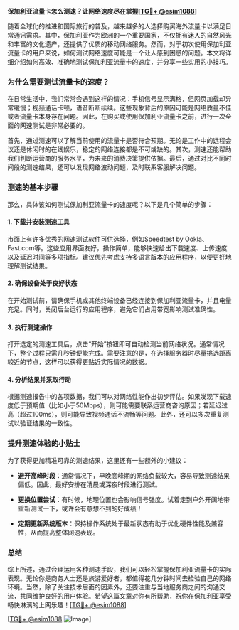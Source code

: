 **保加利亚流量卡怎么测速？让网络速度尽在掌握[[TG💪+ @esim1088](https://t.me/s/esim1088)]**

随着全球化的推进和国际旅行的普及，越来越多的人选择购买海外流量卡以满足日常通讯需求。其中，保加利亚作为欧洲的一个重要国家，不仅拥有迷人的自然风光和丰富的文化遗产，还提供了优质的移动网络服务。然而，对于初次使用保加利亚流量卡的用户来说，如何测试网络速度可能是一个让人感到困惑的问题。本文将详细介绍如何高效、准确地测试保加利亚流量卡的速度，并分享一些实用的小技巧。

### 为什么需要测试流量卡的速度？

在日常生活中，我们常常会遇到这样的情况：手机信号显示满格，但网页加载却异常缓慢；视频通话卡顿，语音断断续续。这些现象背后的原因可能是网络质量不佳或者流量卡本身存在问题。因此，在购买或使用保加利亚流量卡之前，进行一次全面的网速测试是非常必要的。

首先，通过测速可以了解当前使用的流量卡是否符合预期。无论是工作中的远程会议还是休闲时的在线娱乐，稳定的网络连接都是不可或缺的。其次，测速还能帮助我们判断运营商的服务水平，为未来的消费决策提供依据。最后，通过对比不同时间段的测速结果，还可以发现网络波动问题，及时联系客服解决问题。

### 测速的基本步骤

那么，具体该如何测试保加利亚流量卡的速度呢？以下是几个简单的步骤：

#### 1. 下载并安装测速工具
市面上有许多优秀的网速测试软件可供选择，例如Speedtest by Ookla、Fast.com等。这些应用界面友好，操作简单，能够快速给出下载速度、上传速度以及延迟时间等多项指标。建议优先考虑支持多语言版本的应用程序，以便更好地理解测试结果。

#### 2. 确保设备处于良好状态
在开始测试前，请确保手机或其他终端设备已经连接到保加利亚流量卡，并且电量充足。同时，关闭后台运行的应用程序，避免它们占用带宽影响测试准确性。

#### 3. 执行测速操作
打开选定的测速工具后，点击“开始”按钮即可自动检测当前网络状况。通常情况下，整个过程只需几秒钟便能完成。需要注意的是，在选择服务器时尽量挑选距离较近的节点，这样可以获得更贴近实际情况的数据。

#### 4. 分析结果并采取行动
根据测速报告中的各项数据，我们可以对网络性能作出初步评估。如果发现下载速度低于预期值（比如小于50Mbps），则可能需要联系运营商咨询原因；若延迟过高（超过100ms），则可能导致视频通话不流畅等问题。此外，还可以多次重复测试以验证结果的一致性。

### 提升测速体验的小贴士

为了获得更加精准可靠的测速结果，这里还有一些额外的小建议：

- **避开高峰时段**：通常情况下，早晚高峰期的网络负载较大，容易导致测速结果偏低。因此，最好安排在清晨或深夜时段进行测试。
  
- **更换位置尝试**：有时候，地理位置也会影响信号强度。试着走到户外开阔地带重新测试一下，或许会有意想不到的好成绩！

- **定期更新系统版本**：保持操作系统处于最新状态有助于优化硬件性能及兼容性，从而提高整体网速表现。

### 总结

综上所述，通过合理运用各种测速手段，我们可以轻松掌握保加利亚流量卡的实际表现。无论你是商务人士还是旅游爱好者，都值得花几分钟时间去检验自己的网络环境。当然，除了关注技术层面的因素外，还要注重与当地服务商之间的沟通交流，共同维护良好的用户体验。希望这篇文章对你有所帮助，祝你在保加利亚享受畅快淋漓的上网乐趣！[[TG💪+ @esim1088](https://t.me/s/esim1088)] 

[[TG💪+ @esim1088](https://t.me/s/esim1088) ![Image](https://i.postimg.cc/4NQfJmqS/Snipaste-2025-05-13-00-14-12.png)]